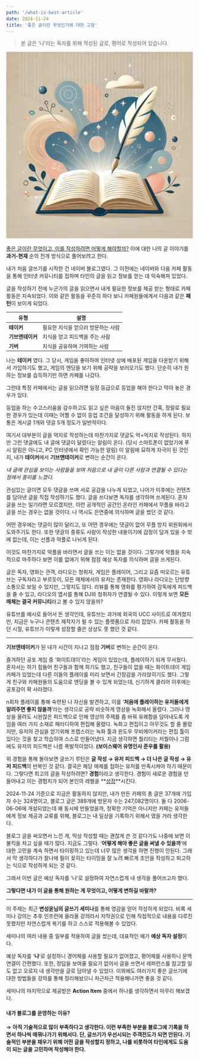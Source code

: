 ```yaml
---
path: '/what-is-best-article'
date: 2024-11-24
title: '좋은 글이란 무엇인가에 대한 고찰'
---
```


> 본 글은 ‘나’라는 독자를 위해 작성된 글로, 평어로 작성되어 있습니다.

![좋은 글이란 무엇인가에 대한 고찰](./best-article.png)

<u>좋은 글이란 무엇이고, 이를 작성하려면 어떻게 해야할까?</u>
이에 대한 나의 글 이야기를 **과거-현재** 순의 전개 방식으로 풀어보려고 한다.

내가 처음 글쓰기를 시작한 건 네이버 블로그였다. 그 이전에는 네이버와 다음 카페 활동을 통해 인터넷 커뮤니티를 접하며 타인의 글을 읽고 정보를 얻는 데 익숙해져 있었다.

글을 작성하기 전에 누군가의 글을 읽으면서 내게 필요한 정보를 제공 받는 형태로 카페 활동은 지속되었다.
이와 같은 활동을 꾸준히 하다 보니 카페원들에게서 다음과 같은 **패턴**이 보이게 되었다.

| 유형             | 설명                               |
| ---------------- | ---------------------------------- |
| **테이커**       | 필요한 지식을 얻으러 방문하는 사람 |
| **기브앤테이커** | 지식을 얻고 피드백을 주는 사람     |
| **기버**         | 지식을 공유하며 기여하는 사람      |

나는 **테이커** 였다. 그 당시, 게임을 좋아하여 인터넷 상에 배포된 게임을 다운받기 위해서 가입하기도 했고, 게임의 엔딩을 보기 위해 공략을 보러오기도 했다. 단순히 내가 원하는 정보를 습득하기만 하면 카페를 나갔다.

그런데 특정 카페에서는 글을 읽으려면 일정 등급으로 등업을 해야 한다고 막아 놓은 경우가 있다.

등업을 하는 수고스러움을 감수하고도 읽고 싶은 마음이 들진 않지만 간혹, 정말로 필요한 경우가 있는데 이때는 어쩔 수 없이 등업 조건을 달성하기 위해 활동을 하게 된다. 보통은 게시글 1개와 댓글 5개 정도가 일반적이다.

여기서 대부분이 글을 억지로 작성하는데 마찬가지로 댓글도 억+억지로 작성된다. 하지만 그런 댓글에도 내 글에 댓글이 달렸다는 알림이 온다. (당시 스마트폰이 없었기에 푸시 알림은 아니고, PC 인터넷에서 확인 가능한 알림) 이 알림에 묘하게 자극이 된 것인지, 내가 **테이커**에서 **기브앤테이커**로 변하는 순간이 온다.

_내 글에 관심을 보이는 사람들을 보며 처음으로 내 글이 다른 사람과 연결될 수 있다는 점에서 흥미를 느꼈다._

관심있는 글이면 모두 댓글을 쓰며 서로 공감을 나누게 되었고, 나아가 이후에는 컨텐츠를 담아낸 글을 직접 작성하기도 했다. 글을 쓰다보면 독자를 생각하며 쓰게된다. 혼자 글을 쓰는 일기라면 모르겠지만, 이런 공개적인 공간인 온라인 카페에서 무플을 바라고 글을 쓰는 경우는 없을 것이다. 나 역시도 은연중에 의식하며 글을 썼던 것 같다.

어떤 경우에는 댓글이 많이 달리고, 또 어떤 경우에는 댓글이 없어 무플 방지 위원회에서 도와주기도 한다. 또한 댓글의 종류도 사람이 작성한 내용이기에 감정이 담겨 있을 수 밖에 없는데, 이는 선플과 악플로 나뉘게 된다.

이것도 마찬가지로 악플을 바라면서 글을 쓰는 이는 없을 것이다. 그렇기에 악플을 지속적으로 마주하다 보면 이를 없애기 위해 점점 예상 독자를 의식하며 글을 쓰게된다.

글은 독자, 영화는 관객, 라디오는 청취자, 게임은 플레이어, 그리고 요즘 떠오르는 유튜브는 구독자라고 부르듯이, 모든 매체에서의 유저는 존재한다. 영화나 라디오는 단방향 소통으로 보일 수 있지만, 그렇지도 않다. 리뷰를 통해 영화를 평가하여 감독에게 피드백을 줄 수 있고, 라디오의 엽서를 통해 DJ와 청취자가 연결될 수 있다. 이렇게 보면 **모든 매체는 결국 커뮤니티**라고 볼 수 있지 않을까?

유튜브를 예시로 들어서 든 생각인데, 유튜브는 과거에 외국의 UCC 사이트로 여겨졌지만, 지금은 누구나 콘텐츠 제작자가 될 수 있는 플랫폼으로 자리 잡았다. 카페 활동을 하던 시절, 유튜브가 이렇게 성장할 줄은 상상도 못 했던 것 같다.

---

**기브앤테이커**가 된 내가 시간이 지나고 점점 **기버**로 변하는 순간이 온다.

즐겨하던 공포 게임 중 ‘화이트데이’라는 게임이 있었는데, 플레이하기 되게 무서웠다. 혼자서는 하기 힘들어 친구들과 함께 하기도 했고, 친구들이 없을 때는 화이트데이 게임 카페가 있었는데 다른 이들의 플레이를 미리 보면서 긴장감을 가라앉히기도 했다. 그렇게 친구와 카페원들의 도움으로 엔딩을 볼 수 있게 되었는데, 신기하게 클리어 이후에는 공포감이 확 사라졌다.

n회차 플레이를 통해 숙련된 나 자신을 발견하고, 이를 ‘**처음에 플레이하는 유저들에게 알려주면 좋지 않을까**’라는 생각으로 공략 비슷하게 영상을 녹화해서 올렸다. 그러나 영상을 올려도 시원찮은 피드백으로 인해 영상의 주제를 좀 바꿔 유쾌함을 담아내도록 게임을 여러 가지 소재로 패러디하여 편집해 올렸다. 녹화고 편집이고 아무것도 할 줄 몰랐지만, 유저의 관심을 얻기위해 프랩스라는 녹화 툴과 윈도우 무비메이커라는 편집 툴이 있다는 것을 찾고 학습하여 스스로 만들어냈다. 지금 생각하면 퀄리티는 저퀄이나 그럼에도 유저의 피드백은 나름 폭발적이었다. **(보이스웨어 유명인사 준우를 활용)**

위 경험을 통해 돌아보면 글쓰기 루틴은 **글 작성 → 유저 피드백 → 더 나은 글 작성 → 유저 피드백**의 반복인 것 같다. 결국은 해당 매체를 접하는 유저를 만족시켜야 하기 때문이다. 그렇다면 최고의 글을 작성하려면? **경험**이라고 생각한다. 경험이 새로운 경험을 만들어내고 이는 경험치가 되어 본인의 레벨을 **<u>성장</u>**시킨다.

2024-11-24 기준으로 지금은 활동하지 않지만, 내가 만든 카페의 총 글은 37개에 가입자 수는 324명이고, 블로그 글은 389개에 방문자 수는 247,082명이다. 둘 다 2006-06-06에 개설되었는데 왜 동시에 만들었을까, 정확한 기억은 아니지만 카페는 유저들에게 정보 제공과 교류를 위해, 블로그는 내 일상을 기록하기 위해서 였을 거라 생각한다.

블로그 글을 써오면서 느낀 게, 막상 작성할 때는 괜찮게 쓴 것 같다가도 나중에 보면 이불킥을 차고 싶을 때가 많다. 지금도 그렇다. ‘**어떻게 해야 좋은 글을 써낼 수 있을까**’에 대한 고민을 계속 하면서 타이핑하고 있는데 너무 많은 생각을 하면 진행이 안된다. 그래서 막 생각하다가 찰나에 필이 꽂히는 타이밍을 잘 노려 빠르게 초안을 작성하고 퇴고하는 식으로 작성하게 되는 것 같다.

그래서 이번 글은 예상 독자를 ‘나’로 설정하여 자연스럽게 내 생각을 풀어쓰고자 했다.

**그렇다면 내가 이 글을 통해 원하는 게 무엇이고, 어떻게 변하길 바랄까?**

---

이 주제는 최근 **변성윤님의 글쓰기 세미나**를 통해 영감을 얻어 작성하게 되었다. 비록 세미나 강의는 추후 인프런에 올라올 강의라서 저작권으로 인해 직접적으로 내용을 다루진 못했지만 자연스럽게 복기를 하고 스스로 적용해볼 수 있었다.

세미나의 여러 내용 중 일부를 적용하여 글을 썼는데, 대표적인 예가 **예상 독자 설정**이다.

예상 독자를 ‘**나**’로 설정하니 경어체를 사용할 필요가 없어졌고, 평어체를 사용하니 문맥 연결이 간편했다. 또한, 정답을 보여줄 필요가 없어서 글을 쓰면서 레퍼런스를 참고할 일도 없고 오로지 내 생각만을 글로 담아낼 수 있었다. 이외에도 여러가지 좋은 글쓰기에 대한 방법들을 강의를 통해 정리해놨으니 차근차근 적용해나가면 좋을 것 같다.

세미나의 마지막으로 제공받은 **Action Item** 중에서 하나를 생각하면서 마무리 해보겠다.

#### 내가 블로그를 운영하는 이유?

⇒ **아직 기술적으로 많이 부족하다고 생각한다. 이런 부족한 부분을 블로그에 기록을 하면서 하나씩 매꿔나가기 위해서다. 단, 글쓰기가 우선시되는 주객전도가 되면 안된다. 기술적인 부분을 채우기 위해 어떤 글을 작성할지 정하고, 나를 비롯하여 타인에게도 도움이 되는 글을 고민하며 작성해야 한다.**
